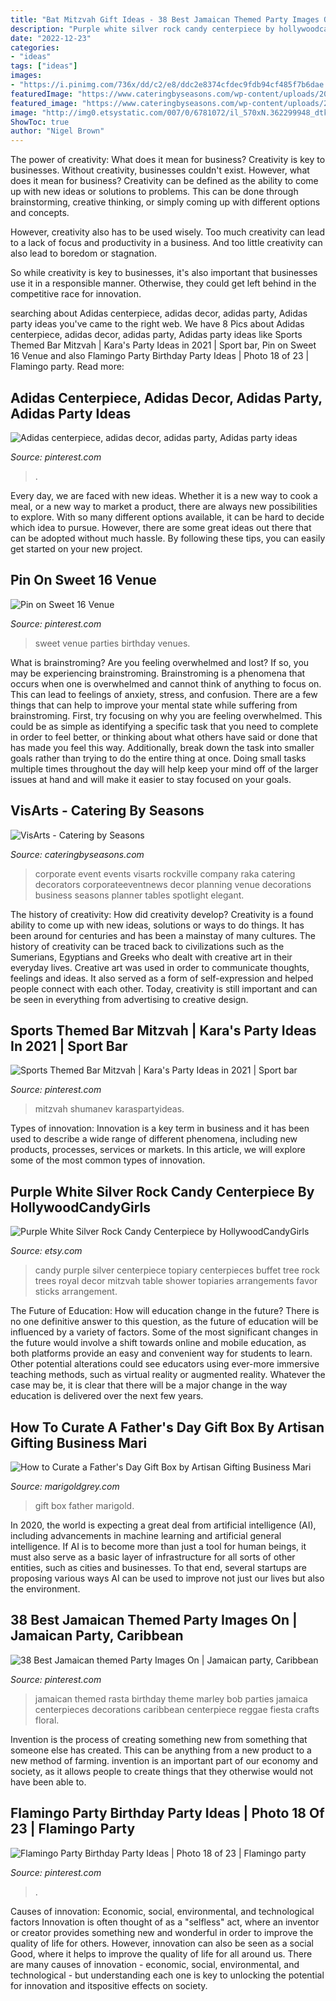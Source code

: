 ```yaml
---
title: "Bat Mitzvah Gift Ideas - 38 Best Jamaican Themed Party Images On"
description: "Purple white silver rock candy centerpiece by hollywoodcandygirls"
date: "2022-12-23"
categories:
- "ideas"
tags: ["ideas"]
images:
- "https://i.pinimg.com/736x/dd/c2/e8/ddc2e8374cfdec9fdb94cf485f7b6dae.jpg"
featuredImage: "https://www.cateringbyseasons.com/wp-content/uploads/2014/12/Visarts-Event-Venues-Catering-by-Seasons.jpg"
featured_image: "https://www.cateringbyseasons.com/wp-content/uploads/2014/12/Visarts-Event-Venues-Catering-by-Seasons.jpg"
image: "http://img0.etsystatic.com/007/0/6781072/il_570xN.362299948_dtkz.jpg"
ShowToc: true
author: "Nigel Brown"
---
```



The power of creativity: What does it mean for business?
Creativity is key to businesses. Without creativity, businesses couldn't exist. However, what does it mean for business? 
Creativity can be defined as the ability to come up with new ideas or solutions to problems. This can be done through brainstorming, creative thinking, or simply coming up with different options and concepts. 

However, creativity also has to be used wisely. Too much creativity can lead to a lack of focus and productivity in a business. And too little creativity can also lead to boredom or stagnation. 

So while creativity is key to businesses, it's also important that businesses use it in a responsible manner. Otherwise, they could get left behind in the competitive race for innovation.

	

		
searching about Adidas centerpiece, adidas decor, adidas party, Adidas party ideas you've came to the right web. We have 8 Pics about Adidas centerpiece, adidas decor, adidas party, Adidas party ideas like Sports Themed Bar Mitzvah | Kara&#039;s Party Ideas in 2021 | Sport bar, Pin on Sweet 16 Venue and also Flamingo Party Birthday Party Ideas | Photo 18 of 23 | Flamingo party. Read more:
		
    
## Adidas Centerpiece, Adidas Decor, Adidas Party, Adidas Party Ideas

<img loading=lazy src="https://i.pinimg.com/736x/dd/c2/e8/ddc2e8374cfdec9fdb94cf485f7b6dae.jpg" onerror="this.onerror=null;this.src='https://tse1.mm.bing.net/th?id=OIP.x6xodEahawZtJ_kRhY8u-gHaHa&amp;pid=15.1';" alt="Adidas centerpiece, adidas decor, adidas party, Adidas party ideas">

_Source: pinterest.com_

>. 

	

Every day, we are faced with new ideas. Whether it is a new way to cook a meal, or a new way to market a product, there are always new possibilities to explore. With so many different options available, it can be hard to decide which idea to pursue. However, there are some great ideas out there that can be adopted without much hassle. By following these tips, you can easily get started on your new project.

    
## Pin On Sweet 16 Venue

<img loading=lazy src="https://i.pinimg.com/736x/2d/73/f6/2d73f6f943c341be226a6896c625c579--sweet--events.jpg" onerror="this.onerror=null;this.src='https://tse1.mm.bing.net/th?id=OIP.DuBWCc_auvl8bH6O3aCQnAHaLH&amp;pid=15.1';" alt="Pin on Sweet 16 Venue">

_Source: pinterest.com_

>sweet venue parties birthday venues. 

	

What is brainstroming?
Are you feeling overwhelmed and lost? If so, you may be experiencing brainstroming. Brainstroming is a phenomena that occurs when one is overwhelmed and cannot think of anything to focus on. This can lead to feelings of anxiety, stress, and confusion. There are a few things that can help to improve your mental state while suffering from brainstroming. First, try focusing on why you are feeling overwhelmed. This could be as simple as identifying a specific task that you need to complete in order to feel better, or thinking about what others have said or done that has made you feel this way. Additionally, break down the task into smaller goals rather than trying to do the entire thing at once. Doing small tasks multiple times throughout the day will help keep your mind off of the larger issues at hand and will make it easier to stay focused on your goals.

    
## VisArts - Catering By Seasons

<img loading=lazy src="https://www.cateringbyseasons.com/wp-content/uploads/2014/12/Visarts-Event-Venues-Catering-by-Seasons.jpg" onerror="this.onerror=null;this.src='https://tse4.mm.bing.net/th?id=OIP.lXLqvcetj6YnfPCGAGvEHAHaE5&amp;pid=15.1';" alt="VisArts - Catering by Seasons">

_Source: cateringbyseasons.com_

>corporate event events visarts rockville company raka catering decorators corporateeventnews decor planning venue decorations business seasons planner tables spotlight elegant. 

	

The history of creativity: How did creativity develop?
Creativity is a found ability to come up with new ideas, solutions or ways to do things. It has been around for centuries and has been a mainstay of many cultures. The history of creativity can be traced back to civilizations such as the Sumerians, Egyptians and Greeks who dealt with creative art in their everyday lives. Creative art was used in order to communicate thoughts, feelings and ideas. It also served as a form of self-expression and helped people connect with each other. Today, creativity is still important and can be seen in everything from advertising to creative design.

    
## Sports Themed Bar Mitzvah | Kara&#039;s Party Ideas In 2021 | Sport Bar

<img loading=lazy src="https://i.pinimg.com/736x/de/39/8b/de398b411542cbb8f69e378f47524343.jpg" onerror="this.onerror=null;this.src='https://tse3.mm.bing.net/th?id=OIP.ZKPihovzAfklM1Gg0fCUdwHaE8&amp;pid=15.1';" alt="Sports Themed Bar Mitzvah | Kara&#039;s Party Ideas in 2021 | Sport bar">

_Source: pinterest.com_

>mitzvah shumanev karaspartyideas. 

	

Types of innovation:
Innovation is a key term in business and it has been used to describe a wide range of different phenomena, including new products, processes, services or markets. In this article, we will explore some of the most common types of innovation.

    
## Purple White Silver Rock Candy Centerpiece By HollywoodCandyGirls

<img loading=lazy src="http://img0.etsystatic.com/007/0/6781072/il_570xN.362299948_dtkz.jpg" onerror="this.onerror=null;this.src='https://tse1.mm.bing.net/th?id=OIP.c7Y75zTV-fBErhT9zurAwwAAAA&amp;pid=15.1';" alt="Purple White Silver Rock Candy Centerpiece by HollywoodCandyGirls">

_Source: etsy.com_

>candy purple silver centerpiece topiary centerpieces buffet tree rock trees royal decor mitzvah table shower topiaries arrangements favor sticks arrangement. 

	

The Future of Education: How will education change in the future?
There is no one definitive answer to this question, as the future of education will be influenced by a variety of factors. Some of the most significant changes in the future would involve a shift towards online and mobile education, as both platforms provide an easy and convenient way for students to learn. Other potential alterations could see educators using ever-more immersive teaching methods, such as virtual reality or augmented reality. Whatever the case may be, it is clear that there will be a major change in the way education is delivered over the next few years.

    
## How To Curate A Father&#039;s Day Gift Box By Artisan Gifting Business Mari

<img loading=lazy src="https://cdn.shopify.com/s/files/1/0024/3728/3897/articles/Marigold-grey-marigold-grey-fathers-day-giftaway-gift-box-2-e1528497968148_1024x1024.jpg?v=1563412113" onerror="this.onerror=null;this.src='https://tse1.mm.bing.net/th?id=OIP.SL7t5iVlgdziGtQ6nunnRgHaLF&amp;pid=15.1';" alt="How to Curate a Father&#039;s Day Gift Box by Artisan Gifting Business Mari">

_Source: marigoldgrey.com_

>gift box father marigold. 

	

In 2020, the world is expecting a great deal from artificial intelligence (AI), including advancements in machine learning and artificial general intelligence. If AI is to become more than just a tool for human beings, it must also serve as a basic layer of infrastructure for all sorts of other entities, such as cities and businesses. To that end, several startups are proposing various ways AI can be used to improve not just our lives but also the environment.

    
## 38 Best Jamaican Themed Party Images On | Jamaican Party, Caribbean

<img loading=lazy src="https://i.pinimg.com/736x/49/c3/24/49c324c59c8e00b3a631ba09b8e17408.jpg" onerror="this.onerror=null;this.src='https://tse1.mm.bing.net/th?id=OIP.bFVmTVgaW3AVBntTStsbpQHaLG&amp;pid=15.1';" alt="38 Best Jamaican themed Party Images On | Jamaican party, Caribbean">

_Source: pinterest.com_

>jamaican themed rasta birthday theme marley bob parties jamaica centerpieces decorations caribbean centerpiece reggae fiesta crafts floral. 

	

Invention is the process of creating something new from something that someone else has created. This can be anything from a new product to a new method of farming. invention is an important part of our economy and society, as it allows people to create things that they otherwise would not have been able to.

    
## Flamingo Party Birthday Party Ideas | Photo 18 Of 23 | Flamingo Party

<img loading=lazy src="https://i.pinimg.com/736x/57/65/d0/5765d02508ac0b01c185be73d7d7e328.jpg" onerror="this.onerror=null;this.src='https://tse2.mm.bing.net/th?id=OIP.t1mYLLkMo-2sgtpMQL4mIgHaJ4&amp;pid=15.1';" alt="Flamingo Party Birthday Party Ideas | Photo 18 of 23 | Flamingo party">

_Source: pinterest.com_

>. 

	

Causes of innovation: Economic, social, environmental, and technological factors
Innovation is often thought of as a "selfless" act, where an inventor or creator provides something new and wonderful in order to improve the quality of life for others. However, innovation can also be seen as a social Good, where it helps to improve the quality of life for all around us. There are many causes of innovation - economic, social, environmental, and technological - but understanding each one is key to unlocking the potential for innovation and itspositive effects on society.

